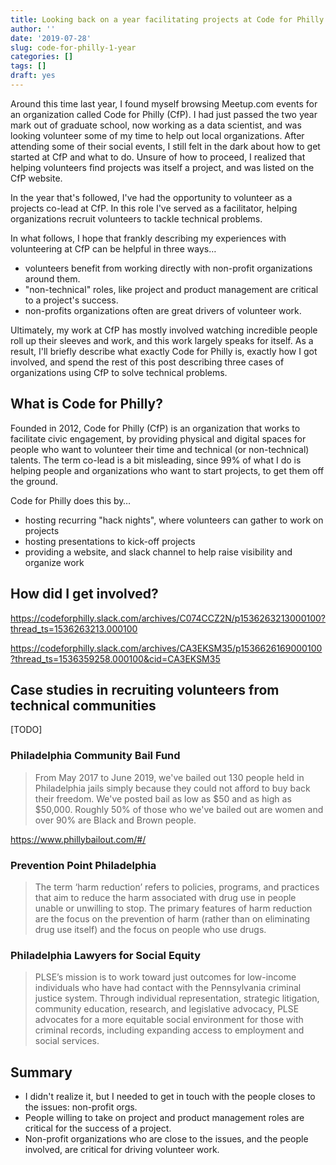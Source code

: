 ```yaml
---
title: Looking back on a year facilitating projects at Code for Philly
author: ''
date: '2019-07-28'
slug: code-for-philly-1-year
categories: []
tags: []
draft: yes
---
```


Around this time last year, I found myself browsing Meetup.com events for an organization called Code for Philly (CfP).
I had just passed the two year mark out of graduate school, now working as a data scientist, and was looking volunteer some of my time to help out local organizations.
After attending some of their social events, I still felt in the dark about how to get started at CfP and what to do.
Unsure of how to proceed, I realized that helping volunteers find projects was itself a project, and was listed on the CfP website.

In the year that's followed, I've had the opportunity to volunteer as a projects co-lead at CfP.
In this role I've served as a facilitator, helping organizations recruit volunteers to tackle technical problems.

In what follows, I hope that frankly describing my experiences with volunteering at CfP can be helpful in three ways…

* volunteers benefit from working directly with non-profit organizations around them.
* "non-technical" roles, like project and product management are critical to a project's success.
* non-profits organizations often are great drivers of volunteer work.

Ultimately, my work at CfP has mostly involved watching incredible people roll up their sleeves and work, and this work largely speaks for itself.
As a result, I'll briefly describe what exactly Code for Philly is, exactly how I got involved, and spend the rest of this post describing three cases of organizations using CfP to solve technical problems.

## What is Code for Philly?

Founded in 2012, Code for Philly (CfP) is an organization that works to facilitate civic engagement, by providing physical and digital spaces for people who want to volunteer their time and technical (or non-technical) talents. The term co-lead is a bit misleading, since 99% of what I do is helping people and organizations who want to start projects, to get them off the ground.

Code for Philly does this by…

* hosting recurring "hack nights", where volunteers can gather to work on projects
* hosting presentations to kick-off projects
* providing a website, and slack channel to help raise visibility and organize work

## How did I get involved?

https://codeforphilly.slack.com/archives/C074CCZ2N/p1536263213000100?thread_ts=1536263213.000100

https://codeforphilly.slack.com/archives/CA3EKSM35/p1536626169000100?thread_ts=1536359258.000100&cid=CA3EKSM35


## Case studies in recruiting volunteers from technical communities

[TODO]

### Philadelphia Community Bail Fund

> From May 2017 to June 2019, we've bailed out 130 people held in Philadelphia jails simply because they could not afford to buy back their freedom. We've posted bail as low as $50 and as high as $50,000. Roughly 50% of those who we've bailed out are women and over 90% are Black and Brown people.

https://www.phillybailout.com/#/

### Prevention Point Philadelphia

> The term ‘harm reduction’ refers to policies, programs, and practices that aim to reduce the harm associated with drug use in people unable or unwilling to stop. The primary features of harm reduction are the focus on the prevention of harm (rather than on eliminating drug use itself) and the focus on people who use drugs.

### Philadelphia Lawyers for Social Equity

> PLSE’s mission is to work toward just outcomes for low-income individuals who have had contact with the Pennsylvania criminal justice system. Through individual representation, strategic litigation, community education, research, and legislative advocacy, PLSE advocates for a more equitable social environment for those with criminal records, including expanding access to employment and social services.

## Summary

* I didn't realize it, but I needed to get in touch with the people closes to the issues: non-profit orgs.
* People willing to take on project and product management roles are critical for the success of a project.
* Non-profit organizations who are close to the issues, and the people involved, are critical for driving volunteer work.